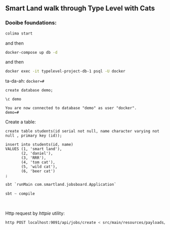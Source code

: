 ## Smart Land walk through Type Level with Cats ##
 
### Dooibe foundations: 
```bash
colima start
```
and then 
```bash
docker-compose up db -d
```
and then
```bash
docker exec -it typelevel-project-db-1 psql -U docker
```
ta-da-ah: `docker=#`
```postgresql
create database demo;
```
```postgresql
\c demo
```
`You are now connected to database "demo" as user "docker".` <br>
`demo=#`

Create a table:
```postgresql
create table students(id serial not null, name character varying not null , primary key (id));
```
```postgresql
insert into students(id, name)
VALUES (1, 'smart land'),
       (2, 'daniel'),
       (3, 'RRR'),
       (4, 'tom cat'),
       (5, 'wild cat'),
       (6, 'beer cat')
;
```

```sbt
sbt `runMain com.smartland.jobsboard.Application`

```

```sbt
sbt ~ compile

```

<br>

Http request by <i>httpie</i> utility:

```bash
http POST localhost:9091/api/jobs/create < src/main/resources/payloads/jobInfo.json
```
